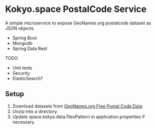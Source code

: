 # Kokyo.space PostalCode Service 
A simple microservice to expose GeoNames.org postalcode dataset as JSON objects. 
 
 * Spring Boot
 * Mongodb
 * Spring Data Rest
 
 TODO
 * Unit tests   
 * Security 
 * ElasticSearch?  
 
 
## Setup
1. Download datasets from [GeoNames.org Free Postal Code Data](http://download.geonames.org/export/zip/ "Postal Code")
2. Unzip into a directory. 
3. Update space.kokyo.data.filesPattern in application.properties if necessary.  